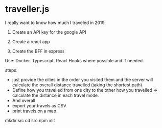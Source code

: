 # traveller.js
I really want to know how much I traveled in 2019

1. Create an API key for the google API

2. Create a react app
3. Create the BFF in express

Use:
Docker.
Typescript.
React Hooks where possible and if needed.

steps: 
- just provide the cities in the order you visited them and the server will calculate the overall distance travelled (taking the shortest path)
- Define how you travelled from one city to the other how you travelled => calculate the distance in each travel mode.
- And overall
- export your travels as CSV
- print travels on a map

mkdir src
cd src
npm init

